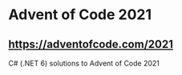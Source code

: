 # Advent of Code 2021
## https://adventofcode.com/2021


C# (.NET 6) solutions to Advent of Code 2021